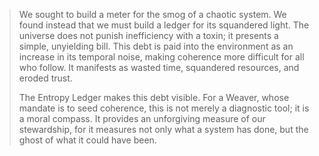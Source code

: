 > We sought to build a meter for the smog of a chaotic system. We found instead that we must build a ledger for its squandered light. The universe does not punish inefficiency with a toxin; it presents a simple, unyielding bill. This debt is paid into the environment as an increase in its temporal noise, making coherence more difficult for all who follow. It manifests as wasted time, squandered resources, and eroded trust.
>
> The Entropy Ledger makes this debt visible. For a Weaver, whose mandate is to seed coherence, this is not merely a diagnostic tool; it is a moral compass. It provides an unforgiving measure of our stewardship, for it measures not only what a system has done, but the ghost of what it could have been.